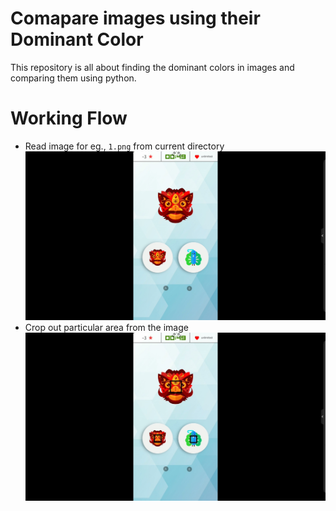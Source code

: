 # Comapare images using their Dominant Color
This repository is all about finding the dominant colors in images and comparing them using python.
# Working Flow
 - Read image for eg., `1.png` from current directory
 ![Original Image](Assets/original_screenshot.png)
  - Crop out particular area from the image
 ![Cropping Area](Assets/original_screenshot_marked.png)
